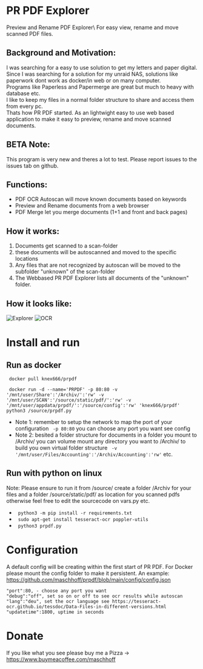 # PR PDF Explorer
Preview and Rename PDF Explorer\ For easy view, rename and move scanned PDF files.
  
## Background and Motivation:  
I was searching for a easy to use solution to get my letters and paper digital.  
Since I was searching for a solution for my unraid NAS, solutions like paperwork dont work as docker/in web or on many computer.  
Programs like Paperless and Papermerge are great but much to heavy with database etc.  
I like to keep my files in a normal folder structure to share and access them from every pc.  
Thats how PR PDF started. As an lightwight easy to use web based application to make it easy to preview, rename and move scanned documents.  
  
## BETA Note:  
This program is very new and theres a lot to test. Please report issues to the issues tab on github.

## Functions:
* PDF OCR Autoscan will move known documents based on keywords
* Preview and Rename documents from a web browser
* PDF Merge let you merge documents (1+1 and front and back pages)

## How it works:
1. Documents get scanned to a scan-folder 
2. these documents will be autoscanned and moved to the specific locations
3. Any files that are not recognized by autoscan will be moved to the subfolder "unknown" of the scan-folder
4. The Webbased PR PDF Explorer lists all documents of the "unknown" folder.

## How it looks like:

![Explorer](https://i.ibb.co/b723gYv/Explorer.jpg)
![OCR](https://i.ibb.co/JQb8Frf/OCR.jpg)

# Install and run

## Run as docker
` docker pull knex666/prpdf`

` docker run -d --name='PRPDF' -p 80:80 -v '/mnt/user/Share':'/Archiv/':'rw' -v '/mnt/user/SCAN':'/source/static/pdf/':'rw' -v '/mnt/user/appdata/prpdf/':'/source/config':'rw' 'knex666/prpdf' python3 /source/prpdf.py`

* Note 1: remember to setup the network to map the port of your configuration ` -p 80:80` you can choose any port you want see config
* Note 2: besited a folder structure for documents in a folder you mount to /Archiv/ you can volume mount any directory you want to /Archiv/ to build you own virtual folder structure
` -v '/mnt/user/Files/Accounting':'/Archiv/Accounting':'rw'` etc.

## Run with python on linux
Note: Please ensure to run it from /source/ 
create a folder /Archiv for your files 
and a folder /source/static/pdf/ as location for you scanned pdfs
otherwise feel free to edit the sourcecode on vars.py etc.

* ` python3 -m pip install -r requirements.txt`
* ` sudo apt-get install tesseract-ocr poppler-utils`
* ` python3 prpdf.py`

# Configuration
A default config will be creating within the first start of PR PDF.
For Docker please mount the config folder to make it persistent.
An example: https://github.com/maschhoff/prpdf/blob/main/config/config.json

    "port":80, - choose any port you want
    "debug":"off", set so on or off to see ocr results while autoscan
    "lang":"deu", set the ocr language see https://tesseract-ocr.github.io/tessdoc/Data-Files-in-different-versions.html
    "updatetime":1800, uptime in seconds

# Donate
If you like what you see please buy me a Pizza -> https://www.buymeacoffee.com/maschhoff

